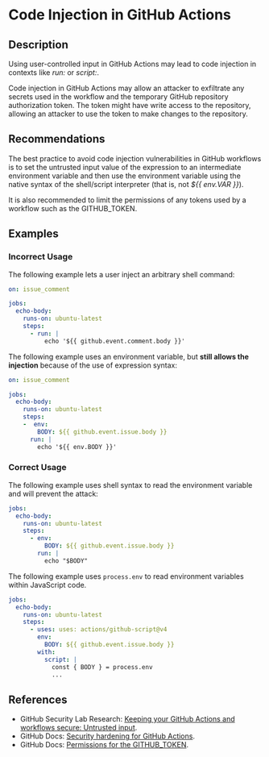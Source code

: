 # Code Injection in GitHub Actions

## Description

Using user-controlled input in GitHub Actions may lead to code injection in contexts like _run:_ or _script:_.

Code injection in GitHub Actions may allow an attacker to exfiltrate any secrets used in the workflow and the temporary GitHub repository authorization token. The token might have write access to the repository, allowing an attacker to use the token to make changes to the repository.

## Recommendations

The best practice to avoid code injection vulnerabilities in GitHub workflows is to set the untrusted input value of the expression to an intermediate environment variable and then use the environment variable using the native syntax of the shell/script interpreter (that is, not _${{ env.VAR }}_).

It is also recommended to limit the permissions of any tokens used by a workflow such as the GITHUB_TOKEN.

## Examples

### Incorrect Usage

The following example lets a user inject an arbitrary shell command:

```yaml
on: issue_comment

jobs:
  echo-body:
    runs-on: ubuntu-latest
    steps:
      - run: |
          echo '${{ github.event.comment.body }}'
```

The following example uses an environment variable, but **still allows the injection** because of the use of expression syntax:

```yaml
on: issue_comment

jobs:
  echo-body:
    runs-on: ubuntu-latest
    steps:
    -  env:
        BODY: ${{ github.event.issue.body }}
      run: |
        echo '${{ env.BODY }}'
```

### Correct Usage

The following example uses shell syntax to read the environment variable and will prevent the attack:

```yaml
jobs:
  echo-body:
    runs-on: ubuntu-latest
    steps:
      - env:
          BODY: ${{ github.event.issue.body }}
        run: |
          echo "$BODY"
```

The following example uses `process.env` to read environment variables within JavaScript code.

```yaml
jobs:
  echo-body:
    runs-on: ubuntu-latest
    steps:
      - uses: uses: actions/github-script@v4
        env:
          BODY: ${{ github.event.issue.body }}
        with:
          script: |
            const { BODY } = process.env
            ...
```

## References

- GitHub Security Lab Research: [Keeping your GitHub Actions and workflows secure: Untrusted input](https://securitylab.github.com/research/github-actions-untrusted-input).
- GitHub Docs: [Security hardening for GitHub Actions](https://docs.github.com/en/actions/security-guides/security-hardening-for-github-actions).
- GitHub Docs: [Permissions for the GITHUB_TOKEN](https://docs.github.com/en/actions/security-guides/automatic-token-authentication#permissions-for-the-github_token).
